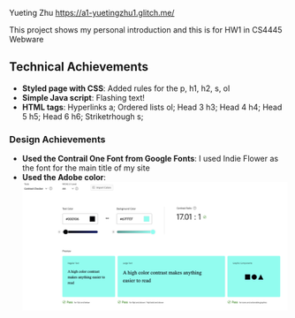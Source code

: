 Yueting Zhu
https://a1-yuetingzhu1.glitch.me/

This project shows my personal introduction and this is for HW1 in CS4445 Webware

## Technical Achievements
- **Styled page with CSS**: Added rules for the p, h1, h2, s, ol
- **Simple Java script**: Flashing text!
- **HTML tags**: Hyperlinks a; Ordered lists ol; Head 3 h3; Head 4 h4; Head 5 h5; Head 6 h6; Striketrhough s;


### Design Achievements
- **Used the Contrail One Font from Google Fonts**: I used Indie Flower as the font for the main title of my site
- **Used the Adobe color**: ![Screenshot](Color_plate.png)